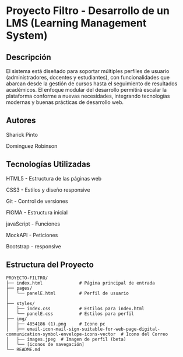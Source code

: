 # Proyecto Filtro - Desarrollo de un LMS (Learning Management System)

## Descripción 
El sistema está diseñado para soportar múltiples perfiles de usuario (administradores, docentes y estudiantes), con funcionalidades que abarcan desde la gestión de cursos hasta el seguimiento de resultados académicos. El enfoque modular del desarrollo permitirá escalar la plataforma conforme a nuevas necesidades, integrando tecnologías modernas y buenas prácticas de desarrollo web.



## Autores
Sharick Pinto 

Dominguez Robinson

## Tecnologías Utilizadas

HTML5 - Estructura de las páginas web

CSS3 - Estilos y diseño responsive

Git - Control de versiones

FIGMA - Estructura inicial

javaScript - Funciones

MockAPI - Peticiones

Bootstrap - responsive

## Estructura del Proyecto
```
PROYECTO-FILTRO/
├── index.html              # Página principal de entrada
├── pages/
│   └── panelE.html         # Perfil de usuario
│            
├── styles/
│   ├── index.css           # Estilos para index.html
│   └── panelE.css          # Estilos para perfil
├── img/
│   ├── 4854186 (1).png     # Icono pc
│   ├── email-icon-mail-sign-suitable-for-web-page-digital-communication-symbol-envelope-icons-vector  # Icono del Correo
│   ├── images.jpeg  # Imagen de perfil (beta)
│   └── [iconos de navegación]
└── README.md
```